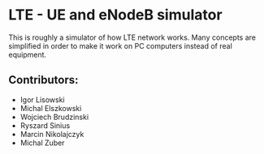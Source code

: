 # LTE - UE and eNodeB simulator
This is roughly a simulator of how LTE network works. Many concepts are simplified in order to make it work on PC computers instead of real equipment.

## Contributors:
* Igor Lisowski
* Michal Elszkowski
* Wojciech Brudzinski
* Ryszard Sinius
* Marcin Nikolajczyk
* Michal Zuber
